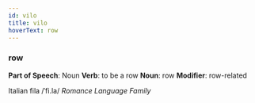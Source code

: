 ```yaml
---
id: vilo
title: vilo
hoverText: row
---
```


### row

**Part of Speech**: Noun
**Verb**: to be a row
**Noun**: row
**Modifier**: row-related

Italian fila /ˈfi.la/
*Romance Language Family*